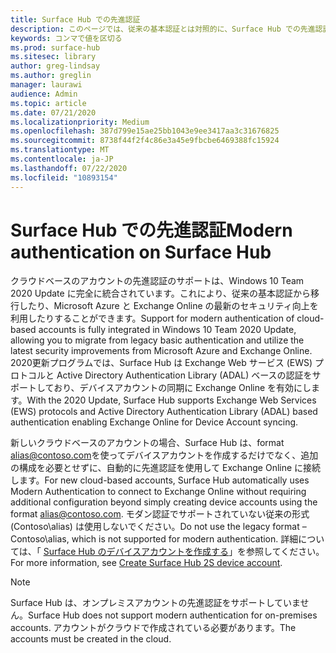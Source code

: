 ```yaml
---
title: Surface Hub での先進認証
description: このページでは、従来の基本認証とは対照的に、Surface Hub での先進認証の使用について説明します。
keywords: コンマで値を区切る
ms.prod: surface-hub
ms.sitesec: library
author: greg-lindsay
ms.author: greglin
manager: laurawi
audience: Admin
ms.topic: article
ms.date: 07/21/2020
ms.localizationpriority: Medium
ms.openlocfilehash: 387d799e15ae25bb1043e9ee3417aa3c31676825
ms.sourcegitcommit: 8738f44f2f4c86e3a45e9fbcbe6469388fc15924
ms.translationtype: MT
ms.contentlocale: ja-JP
ms.lasthandoff: 07/22/2020
ms.locfileid: "10893154"
---
```

# <span data-ttu-id="8b817-104">Surface Hub での先進認証</span><span class="sxs-lookup"><span data-stu-id="8b817-104">Modern authentication on Surface Hub</span></span>

<span data-ttu-id="8b817-105">クラウドベースのアカウントの先進認証のサポートは、Windows 10 Team 2020 Update に完全に統合されています。これにより、従来の基本認証から移行したり、Microsoft Azure と Exchange Online の最新のセキュリティ向上を利用したりすることができます。</span><span class="sxs-lookup"><span data-stu-id="8b817-105">Support for modern authentication of cloud-based accounts is fully integrated in Windows 10 Team 2020 Update, allowing you to migrate from legacy basic authentication and utilize the latest security improvements from Microsoft Azure and Exchange Online.</span></span> <span data-ttu-id="8b817-106">2020更新プログラムでは、Surface Hub は Exchange Web サービス (EWS) プロトコルと Active Directory Authentication Library (ADAL) ベースの認証をサポートしており、デバイスアカウントの同期に Exchange Online を有効にします。</span><span class="sxs-lookup"><span data-stu-id="8b817-106">With the 2020 Update, Surface Hub supports Exchange Web Services (EWS) protocols and Active Directory Authentication Library (ADAL) based authentication enabling Exchange Online for Device Account syncing.</span></span>

<span data-ttu-id="8b817-107">新しいクラウドベースのアカウントの場合、Surface Hub は、format [alias@contoso.com](mailto:alias@contoso.com)を使ってデバイスアカウントを作成するだけでなく、追加の構成を必要とせずに、自動的に先進認証を使用して Exchange Online に接続します。</span><span class="sxs-lookup"><span data-stu-id="8b817-107">For new cloud-based accounts, Surface Hub automatically uses Modern Authentication to connect to Exchange Online without requiring additional configuration beyond simply creating device accounts using the format [alias@contoso.com](mailto:alias@contoso.com).</span></span> <span data-ttu-id="8b817-108">モダン認証でサポートされていない従来の形式 (Contoso\alias) は使用しないでください。</span><span class="sxs-lookup"><span data-stu-id="8b817-108">Do not use the legacy format – Contoso\alias, which is not supported for modern authentication.</span></span> <span data-ttu-id="8b817-109">詳細については、「 [Surface Hub のデバイスアカウントを作成する](https://docs.microsoft.com/surface-hub/surface-hub-2s-account)」を参照してください。</span><span class="sxs-lookup"><span data-stu-id="8b817-109">For more information, see [Create Surface Hub 2S device account](https://docs.microsoft.com/surface-hub/surface-hub-2s-account).</span></span>

> [!NOTE]
> <span data-ttu-id="8b817-110">Surface Hub は、オンプレミスアカウントの先進認証をサポートしていません。</span><span class="sxs-lookup"><span data-stu-id="8b817-110">Surface Hub does not support modern authentication for on-premises accounts.</span></span> <span data-ttu-id="8b817-111">アカウントがクラウドで作成されている必要があります。</span><span class="sxs-lookup"><span data-stu-id="8b817-111">The accounts must be created in the cloud.</span></span>

